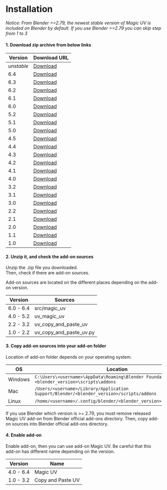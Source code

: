 # Installation

*Notice: From Blender >=2.79, the newest stable version of Magic UV is included on Blender by default. If you use Blender >=2.79 you can skip step from 1 to 3*


#### 1. Download zip archive from below links

|Version|Download URL|
|---|---|
|*unstable*|[Download](https://github.com/nutti/Magic-UV/archive/master.zip)|
|6.4|[Download](https://github.com/nutti/Magic-UV/releases/tag/v6.4)|
|6.3|[Download](https://github.com/nutti/Magic-UV/releases/tag/v6.3)|
|6.2|[Download](https://github.com/nutti/Magic-UV/releases/tag/v6.2)|
|6.1|[Download](https://github.com/nutti/Magic-UV/releases/tag/v6.1)|
|6.0|[Download](https://github.com/nutti/Magic-UV/releases/tag/v6.0)|
|5.2|[Download](https://github.com/nutti/Magic-UV/releases/tag/v5.2)|
|5.1|[Download](https://github.com/nutti/Magic-UV/releases/tag/v5.1)|
|5.0|[Download](https://github.com/nutti/Magic-UV/releases/tag/v5.0)|
|4.5|[Download](https://github.com/nutti/Magic-UV/releases/tag/v4.5)|
|4.4|[Download](https://github.com/nutti/Magic-UV/releases/tag/v4.4)|
|4.3|[Download](https://github.com/nutti/Magic-UV/releases/tag/v4.3)|
|4.2|[Download](https://github.com/nutti/Magic-UV/releases/tag/v4.2)|
|4.1|[Download](https://github.com/nutti/Magic-UV/releases/tag/v4.1)|
|4.0|[Download](https://github.com/nutti/Magic-UV/releases/tag/v4.0)|
|3.2|[Download](https://github.com/nutti/Magic-UV/releases/tag/v3.2)|
|3.1|[Download](https://github.com/nutti/Magic-UV/releases/tag/v3.1)|
|3.0|[Download](https://github.com/nutti/Magic-UV/releases/tag/v3.0)|
|2.2|[Download](https://github.com/nutti/Magic-UV/releases/tag/v2.2)|
|2.1|[Download](https://github.com/nutti/Magic-UV/releases/tag/v2.1)|
|2.0|[Download](https://github.com/nutti/Magic-UV/releases/tag/v2.0)|
|1.1|[Download](https://github.com/nutti/Magic-UV/releases/tag/v1.1)|
|1.0|[Download](https://github.com/nutti/Magic-UV/releases/tag/v1.0)|


#### 2. Unzip it, and check the add-on sources

Unzip the .zip file you downloaded.  
Then, check if there are add-on sources.

Add-on sources are located on the different places depending on the add-on version.

|Version|Sources|
|---|---|
|6.0 - 6.4|src/magic_uv|
|4.0 - 5.2|uv_magic_uv|
|2.2 - 3.2|uv_copy_and_paste_uv|
|1.0 - 2.2|uv_copy_and_paste_uv.py|


#### 3. Copy add-on sources into your add-on folder

Location of add-on folder depends on your operating system.

|OS|Location|
|---|---|
|Windows|`C:\Users\<username>\AppData\Roaming\Blender Foundation\Blender\<blender_version>\scripts\addons`|
|Mac|`/Users/<username>/Library/Application Support/Blender/<blender_version>/scripts/addons`|
|Linux|`/home/<username>/.config/blender/<blender_version>/scripts/addons`|

If you use Blender which version is >= 2.79, you must remove released Magic UV add-on from Blender official add-ons directory.
Then, copy add-on sources into Blender official add-ons directory.


#### 4. Enable add-on

Enable add-on, then you can use add-on Magic UV.
Be careful that this add-on has different name depending on the version.

|Version|Name|
|---|---|
|4.0 - 6.4|Magic UV|
|1.0 - 3.2|Copy and Paste UV|
